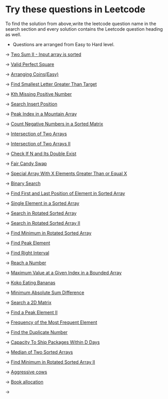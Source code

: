   # Try these questions in Leetcode 

To find the solution from above,write the leetcode question name in the search section and every solution contains the Leetcode question heading as well.

* Questions are arranged from Easy to Hard level.

-> [Two Sum II - Input array is sorted](https://leetcode.com/problems/two-sum-ii-input-array-is-sorted/)

-> [Valid Perfect Square](https://leetcode.com/problems/valid-perfect-square/)

-> [Arranging Coins(Easy)](https://leetcode.com/problems/arranging-coins/)

-> [Find Smallest Letter Greater Than Target](https://leetcode.com/problems/find-smallest-letter-greater-than-target/)

-> [Kth Missing Positive Number](https://leetcode.com/problems/kth-missing-positive-number/)

-> [Search Insert Position](https://leetcode.com/problems/search-insert-position/)

-> [Peak Index in a Mountain Array](https://leetcode.com/problems/peak-index-in-a-mountain-array/)

-> [Count Negative Numbers in a Sorted Matrix](https://leetcode.com/problems/count-negative-numbers-in-a-sorted-matrix/)

-> [Intersection of Two Arrays](https://leetcode.com/problems/intersection-of-two-arrays/)

-> [Intersection of Two Arrays II](https://leetcode.com/problems/intersection-of-two-arrays-ii/)

-> [Check If N and Its Double Exist
](https://leetcode.com/problems/check-if-n-and-its-double-exist/)

-> [Fair Candy Swap
](https://leetcode.com/problems/fair-candy-swap/description/)

-> [Special Array With X Elements Greater Than or Equal X](https://leetcode.com/problems/special-array-with-x-elements-greater-than-or-equal-x/)

-> [Binary Search](https://leetcode.com/problems/binary-search/)

-> [Find First and Last Position of Element in Sorted Array](https://leetcode.com/problems/find-first-and-last-position-of-element-in-sorted-array/)

-> [Single Element in a Sorted Array](https://leetcode.com/problems/single-element-in-a-sorted-array/)

-> [Search in Rotated Sorted Array](https://leetcode.com/problems/search-in-rotated-sorted-array/)

-> [Search in Rotated Sorted Array II](https://leetcode.com/problems/search-in-rotated-sorted-array-ii/)

-> [Find Minimum in Rotated Sorted Array](https://leetcode.com/problems/find-minimum-in-rotated-sorted-array/)

-> [Find Peak Element](https://leetcode.com/problems/find-peak-element/)

-> [Find Right Interval](https://leetcode.com/problems/find-right-interval)

-> [Reach a Number](https://leetcode.com/problems/reach-a-number/)

-> [Maximum Value at a Given Index in a Bounded Array](https://leetcode.com/problems/maximum-value-at-a-given-index-in-a-bounded-array/)

-> [Koko Eating Bananas](https://leetcode.com/problems/koko-eating-bananas/)

-> [Minimum Absolute Sum Difference](https://leetcode.com/problems/minimum-absolute-sum-difference/)

-> [Search a 2D Matrix](https://leetcode.com/problems/search-a-2d-matrix/)

-> [Find a Peak Element II](https://leetcode.com/problems/find-a-peak-element-ii/)

-> [Frequency of the Most Frequent Element](https://leetcode.com/problems/frequency-of-the-most-frequent-element/)

-> [Find the Duplicate Number](https://leetcode.com/problems/find-the-duplicate-number/)

-> [Capacity To Ship Packages Within D Days](https://leetcode.com/problems/capacity-to-ship-packages-within-d-days/)

-> [Median of Two Sorted Arrays](https://leetcode.com/problems/median-of-two-sorted-arrays/)

-> [Find Minimum in Rotated Sorted Array II](https://leetcode.com/problems/find-minimum-in-rotated-sorted-array-ii/)

-> [Aggressive cows](https://www.spoj.com/problems/AGGRCOW/)

-> [Book allocation](https://www.geeksforgeeks.org/allocate-minimum-number-pages/)

-> []()
